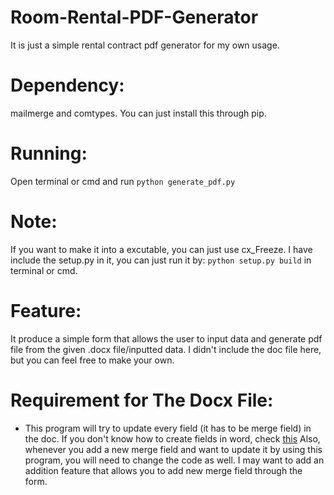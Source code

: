 # Room-Rental-PDF-Generator
It is just a simple rental contract pdf generator for my own usage.

# Dependency: 
mailmerge and comtypes. You can just install this through pip.

# Running: 
Open terminal or cmd and run `python generate_pdf.py`

# Note: 
If you want to make it into a excutable, you can just use cx_Freeze. I have include the setup.py in it, you can just run it by: `python setup.py build` in terminal or cmd.

# Feature: 
It produce a simple form that allows the user to input data and generate pdf file from the given .docx file/inputted data. I didn't include the doc file here, but you can feel free to make your own.

# Requirement for The Docx File:
- This program will try to update every field (it has to be merge field) in the doc. If you don't know how to create fields in word, check [this](https://www.webucator.com/how-to/how-insert-built-fields-microsoft-word.cfm) Also, whenever you add a new merge field and want to update it by using this program, you will need to change the code as well. I may want to add an addition feature that allows you to add new merge field through the form.

